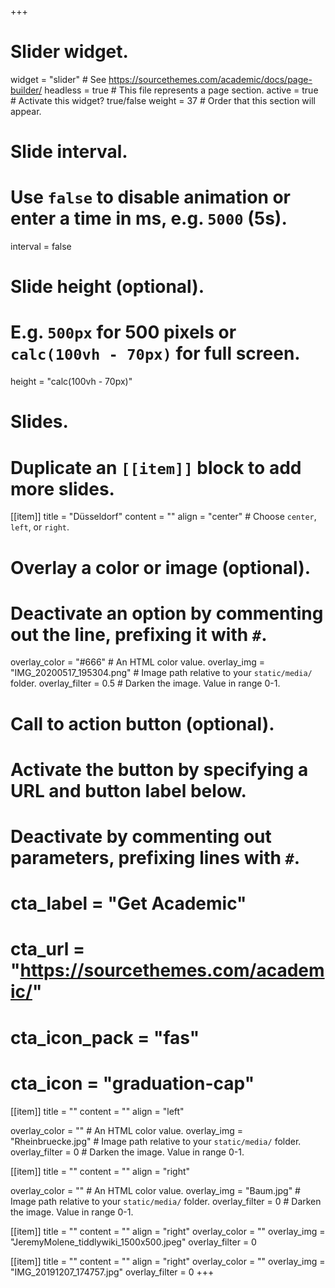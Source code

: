 +++
# Slider widget.
widget = "slider"  # See https://sourcethemes.com/academic/docs/page-builder/
headless = true  # This file represents a page section.
active = true  # Activate this widget? true/false
weight = 37  # Order that this section will appear.

# Slide interval.
# Use `false` to disable animation or enter a time in ms, e.g. `5000` (5s).
interval = false

# Slide height (optional).
# E.g. `500px` for 500 pixels or `calc(100vh - 70px)` for full screen.
height = "calc(100vh - 70px)"

# Slides.
# Duplicate an `[[item]]` block to add more slides.
[[item]]
  title = "Düsseldorf"
  content = ""
  align = "center"  # Choose `center`, `left`, or `right`.

  # Overlay a color or image (optional).
  #   Deactivate an option by commenting out the line, prefixing it with `#`.
  overlay_color = "#666"  # An HTML color value.
  overlay_img = "IMG_20200517_195304.png"  # Image path relative to your `static/media/` folder.
  overlay_filter = 0.5  # Darken the image. Value in range 0-1.

  # Call to action button (optional).
  #   Activate the button by specifying a URL and button label below.
  #   Deactivate by commenting out parameters, prefixing lines with `#`.
  # cta_label = "Get Academic"
  # cta_url = "https://sourcethemes.com/academic/"
  # cta_icon_pack = "fas"
  # cta_icon = "graduation-cap"

[[item]]
  title = ""
  content = ""
  align = "left"

  overlay_color = ""  # An HTML color value.
  overlay_img = "Rheinbruecke.jpg"  # Image path relative to your `static/media/` folder.
  overlay_filter = 0  # Darken the image. Value in range 0-1.

[[item]]
  title = ""
  content = ""
  align = "right"

  overlay_color = ""  # An HTML color value.
  overlay_img = "Baum.jpg"  # Image path relative to your `static/media/` folder.
  overlay_filter = 0  # Darken the image. Value in range 0-1.


[[item]]
  title = ""
  content = ""
  align = "right"
  overlay_color = ""
  overlay_img = "JeremyMolene_tiddlywiki_1500x500.jpeg"
  overlay_filter = 0

  [[item]]
  title = ""
  content = ""
  align = "right"
  overlay_color = ""
  overlay_img = "IMG_20191207_174757.jpg"
  overlay_filter = 0
+++






